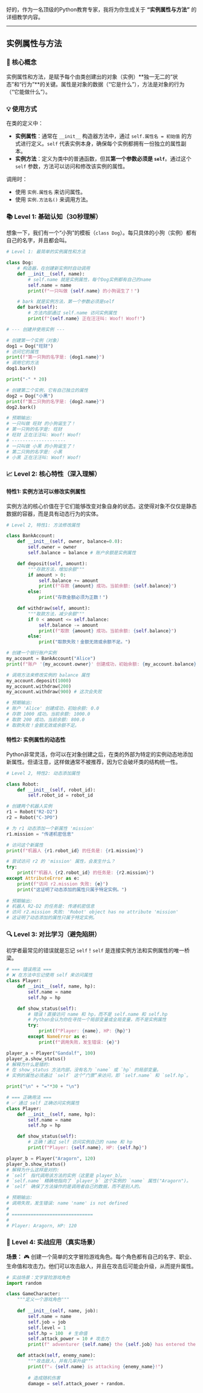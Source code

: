 好的，作为一名顶级的Python教育专家，我将为你生成关于 **“实例属性与方法”** 的详细教学内容。

---

## 实例属性与方法

### 🎯 核心概念
实例属性和方法，是赋予每个由类创建出的对象（实例）**独一无二的“状态”和“行为”**的关键。属性是对象的数据（“它是什么”），方法是对象的行为（“它能做什么”）。

### 💡 使用方式
在类的定义中：
- **实例属性**：通常在 `__init__` 构造器方法中，通过 `self.属性名 = 初始值` 的方式进行定义。`self` 代表实例本身，确保每个实例都拥有一份独立的属性副本。
- **实例方法**：定义为类中的普通函数，但其**第一个参数必须是 `self`**。通过这个 `self` 参数，方法可以访问和修改该实例的属性。

调用时：
- 使用 `实例.属性名` 来访问属性。
- 使用 `实例.方法名()` 来调用方法。

### 📚 Level 1: 基础认知（30秒理解）
想象一下，我们有一个“小狗”的模板（`class Dog`）。每只具体的小狗（实例）都有自己的名字，并且都会叫。

```python
# Level 1: 最简单的实例属性和方法

class Dog:
    # 构造器，在创建新实例时自动调用
    def __init__(self, name):
        # self.name 就是实例属性，每个Dog实例都有自己的name
        self.name = name
        print(f"一只叫做 {self.name} 的小狗诞生了！")

    # bark 就是实例方法，第一个参数必须是self
    def bark(self):
        # 方法内部通过 self.name 访问实例属性
        print(f"{self.name} 正在汪汪叫: Woof! Woof!")

# --- 创建并使用实例 ---

# 创建第一个实例（对象）
dog1 = Dog("旺财")
# 访问它的属性
print(f"第一只狗的名字是: {dog1.name}")
# 调用它的方法
dog1.bark()

print("-" * 20)

# 创建第二个实例，它有自己独立的属性
dog2 = Dog("小黑")
print(f"第二只狗的名字是: {dog2.name}")
dog2.bark()

# 预期输出:
# 一只叫做 旺财 的小狗诞生了！
# 第一只狗的名字是: 旺财
# 旺财 正在汪汪叫: Woof! Woof!
# --------------------
# 一只叫做 小黑 的小狗诞生了！
# 第二只狗的名字是: 小黑
# 小黑 正在汪汪叫: Woof! Woof!
```

### 📈 Level 2: 核心特性（深入理解）

#### 特性1: 实例方法可以修改实例属性
实例方法的核心价值在于它们能够改变对象自身的状态。这使得对象不仅仅是静态数据的容器，而是具有动态行为的实体。

```python
# Level 2, 特性1: 方法修改属性

class BankAccount:
    def __init__(self, owner, balance=0.0):
        self.owner = owner
        self.balance = balance # 账户余额是实例属性

    def deposit(self, amount):
        """存款方法，增加余额"""
        if amount > 0:
            self.balance += amount
            print(f"存款 {amount} 成功。当前余额: {self.balance}")
        else:
            print("存款金额必须为正数！")

    def withdraw(self, amount):
        """取款方法，减少余额"""
        if 0 < amount <= self.balance:
            self.balance -= amount
            print(f"取款 {amount} 成功。当前余额: {self.balance}")
        else:
            print("取款失败！金额无效或余额不足。")

# 创建一个银行账户实例
my_account = BankAccount("Alice")
print(f"账户 '{my_account.owner}' 创建成功，初始余额: {my_account.balance}")

# 调用方法来修改实例的 balance 属性
my_account.deposit(1000)
my_account.withdraw(200)
my_account.withdraw(900) # 这次会失败

# 预期输出:
# 账户 'Alice' 创建成功，初始余额: 0.0
# 存款 1000 成功。当前余额: 1000.0
# 取款 200 成功。当前余额: 800.0
# 取款失败！金额无效或余额不足。
```

#### 特性2: 实例属性的动态性
Python非常灵活，你可以在对象创建之后，在类的外部为特定的实例动态地添加新属性。但请注意，这样做通常不被推荐，因为它会破坏类的结构统一性。

```python
# Level 2, 特性2: 动态添加属性

class Robot:
    def __init__(self, robot_id):
        self.robot_id = robot_id

# 创建两个机器人实例
r1 = Robot("R2-D2")
r2 = Robot("C-3PO")

# 为 r1 动态添加一个新属性 'mission'
r1.mission = "传递机密信息"

# 访问这个新属性
print(f"机器人 {r1.robot_id} 的任务是: {r1.mission}")

# 尝试访问 r2 的 'mission' 属性，会发生什么？
try:
    print(f"机器人 {r2.robot_id} 的任务是: {r2.mission}")
except AttributeError as e:
    print(f"访问 r2.mission 失败: {e}")
    print("这证明了动态添加的属性只属于特定实例。")
    
# 预期输出:
# 机器人 R2-D2 的任务是: 传递机密信息
# 访问 r2.mission 失败: 'Robot' object has no attribute 'mission'
# 这证明了动态添加的属性只属于特定实例。
```

### 🔍 Level 3: 对比学习（避免陷阱）
初学者最常见的错误就是忘记 `self`！`self` 是连接实例方法和实例属性的唯一桥梁。

```python
# === 错误用法 ===
# ❌ 在方法中忘记使用 self 来访问属性
class Player:
    def __init__(self, name, hp):
        self.name = name
        self.hp = hp

    def show_status(self):
        # 错误！直接访问 name 和 hp，而不是 self.name 和 self.hp
        # Python会认为你在寻找一个局部变量或全局变量，而不是实例属性
        try:
            print(f"Player: {name}, HP: {hp}")
        except NameError as e:
            print(f"调用失败，发生错误: {e}")

player_a = Player("Gandalf", 100)
player_a.show_status()
# 解释为什么是错的:
# 在 show_status 方法内部，没有名为 `name` 或 `hp` 的局部变量。
# 实例的属性必须通过 `self` 这个“门票”来访问，即 `self.name` 和 `self.hp`。

print("\n" + "="*30 + "\n")

# === 正确用法 ===
# ✅ 通过 self 正确访问实例属性
class Player:
    def __init__(self, name, hp):
        self.name = name
        self.hp = hp

    def show_status(self):
        # 正确！通过 self 访问实例自己的 name 和 hp
        print(f"Player: {self.name}, HP: {self.hp}")

player_b = Player("Aragorn", 120)
player_b.show_status()
# 解释为什么这样是对的:
# `self` 指代调用该方法的实例（这里是 player_b）。
# `self.name` 精确地指向了 `player_b` 这个实例的 `name` 属性("Aragorn")。
# `self` 确保了方法操作的是调用者自己的数据，而不是别人的。

# 预期输出:
# 调用失败，发生错误: name 'name' is not defined
#
# ==============================
#
# Player: Aragorn, HP: 120
```

### 🚀 Level 4: 实战应用（真实场景）

**场景：** 🎮 创建一个简单的文字冒险游戏角色。每个角色都有自己的名字、职业、生命值和攻击力。他们可以攻击敌人，并且在攻击后可能会升级，从而提升属性。

```python
# 实战场景：文字冒险游戏角色
import random

class GameCharacter:
    """定义一个游戏角色"""
    
    def __init__(self, name, job):
        self.name = name
        self.job = job
        self.level = 1
        self.hp = 100  # 生命值
        self.attack_power = 10 # 攻击力
        print(f" adventurer {self.name} the {self.job} has entered the world!")

    def attack(self, enemy_name):
        """攻击敌人，并有几率升级"""
        print(f"⚔️ {self.name} is attacking {enemy_name}!")
        
        # 造成随机伤害
        damage = self.attack_power + random.